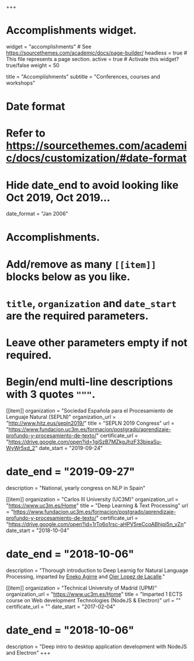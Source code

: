 +++
# Accomplishments widget.
widget = "accomplishments"  # See https://sourcethemes.com/academic/docs/page-builder/
headless = true  # This file represents a page section.
active = true  # Activate this widget? true/false
weight = 50

title = "Accomplishments"
subtitle = "Conferences, courses and workshops"

# Date format
#   Refer to https://sourcethemes.com/academic/docs/customization/#date-format
#  Hide date_end to avoid looking like Oct 2019, Oct 2019...
date_format = "Jan 2006"

# Accomplishments.
#   Add/remove as many `[[item]]` blocks below as you like.
#   `title`, `organization` and `date_start` are the required parameters.
#   Leave other parameters empty if not required.
#   Begin/end multi-line descriptions with 3 quotes `"""`.

[[item]]
  organization = "Sociedad Española para el Procesamiento de Lenguaje Natural (SEPLN)"
  organization_url = "http://www.hitz.eus/sepln2019/"
  title = "SEPLN 2019 Congress"
  url = "https://www.fundacion.uc3m.es/formacion/postgrado/aprendizaje-profundo-y-procesamiento-de-texto/"
  certificate_url = "https://drive.google.com/open?id=1giSzB7MZkgJhzF33bieaSu-WyWr5xd_2"
  date_start = "2019-09-24"
  # date_end = "2019-09-27"
  description = "National, yearly congress on NLP in Spain"

[[item]]
  organization = "Carlos III University (UC3M)"
  organization_url = "https://www.uc3m.es/Home"
  title = "Deep Learning & Text Processing"
  url = "https://www.fundacion.uc3m.es/formacion/postgrado/aprendizaje-profundo-y-procesamiento-de-texto/"
  certificate_url = "https://drive.google.com/open?id=1rTo6o1rsc-aHPV5reCcoABhjpi5n_vZn"
  date_start = "2018-10-04"
  # date_end = "2018-10-06"
  description = "Thorough introduction to Deep Learnig for Natural Language Processing, imparted by [Eneko Agirre](http://ixa2.si.ehu.es/eneko/) and [Oier Lopez de Lacalle](https://scholar.google.es/citations?user=nieh6tUAAAAJ&hl=en)."


[[item]]
  organization = "Technical University of Madrid (UPM)"
  organization_url = "https://www.uc3m.es/Home"
  title = "Imparted 1 ECTS course on Web development Technologies (NodeJS & Electron)"
  url = ""
  certificate_url = ""
  date_start = "2017-02-04"
  # date_end = "2018-10-06"
  description = "Deep intro to desktop application development with NodeJS and Electron"
+++
